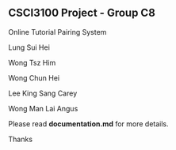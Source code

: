 ## CSCI3100 Project - Group C8

Online Tutorial Pairing System

Lung Sui Hei

Wong Tsz Him

Wong Chun Hei

Lee King Sang Carey

Wong Man Lai Angus

Please read **documentation.md** for more details.

Thanks
